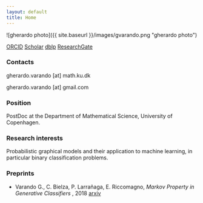 ```yaml
---
layout: default
title: Home
---
```


![gherardo photo]({{ site.baseurl }}/images/gvarando.png "gherardo photo")

[ORCID](https://orcid.org/0000-0002-6708-1103) 
[Scholar](https://scholar.google.es/citations?user=ALjiTg0AAAAJ)
[dblp](https://dblp1.uni-trier.de/pers/hd/v/Varando:Gherardo)
[ResearchGate](https://www.researchgate.net/profile/Gherardo_Varando)

### Contacts

gherardo.varando [at] math.ku.dk

gherardo.varando [at] gmail.com

### Position

PostDoc at the Department of Mathematical Science, University of
Copenhagen. 


### Research interests 

Probabilistic graphical models and their application to machine learning, in
particular binary classification problems.

### Preprints 

-  Varando G., C. Bielza, P. Larrañaga, E. Riccomagno, 
   *Markov Property in Generative Classifiers* ,
    2018  [arxiv](https://arxiv.org/abs/1811.04759) 
